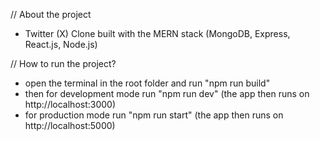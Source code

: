 // About the project
  - Twitter (X) Clone built with the MERN stack (MongoDB, Express, React.js, Node.js)

// How to run the project?
  - open the terminal in the root folder and run "npm run build"
  - then for development mode run "npm run dev" (the app then runs on http://localhost:3000)
  - for production mode run "npm run start" (the app then runs on http://localhost:5000)
